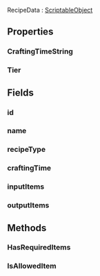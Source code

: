 <p class="title">RecipeData<span> : <a href="https://docs.unity3d.com/6000.1/Documentation/ScriptReference/ScriptableObject.html" title="ScriptableObject" class="inherit-link">ScriptableObject</a></span><p>

## Properties


### CraftingTimeString
<div><Declaration modifier="public string" content=" <span>&lt;span class=&quot;property&quot;&gt;CraftingTimeString&lt;/span&gt; { &lt;span class=&quot;method&quot;&gt;get&lt;/span&gt;; }</span>"></Declaration></div>

### Tier
<div><Declaration modifier="public string" content=" <span>&lt;span class=&quot;property&quot;&gt;Tier&lt;/span&gt; { &lt;span class=&quot;method&quot;&gt;get&lt;/span&gt;; &lt;span class=&quot;method&quot;&gt;set&lt;/span&gt;; }</span>"></Declaration></div>

## Fields

### id

<div><Declaration modifier="public string" content=" <span>&lt;span class=&quot;field&quot;&gt;id&lt;/span&gt;</span>"></Declaration></div>

### name

<div><Declaration modifier="public new string" content=" <span>&lt;span class=&quot;field&quot;&gt;name&lt;/span&gt;</span>"></Declaration></div>

### recipeType

<div><Declaration modifier="public &lt;a href=&quot;#/api/IndustrialValley.Data/RecipeData.RecipeType&quot; title=&quot;RecipeData.RecipeType&quot; class=&quot;inherit-link&quot;&gt;RecipeType&lt;/a&gt;" content=" <span>&lt;span class=&quot;field&quot;&gt;recipeType&lt;/span&gt;</span>"></Declaration></div>

### craftingTime

<div><Declaration modifier="public float" content=" <span>&lt;span class=&quot;field&quot;&gt;craftingTime&lt;/span&gt;</span>"></Declaration></div>

### inputItems

<div><Declaration modifier="public List&amp;lt;&lt;a href=&quot;#/api/IndustrialValley.Data/RecipeData.ItemInfo&quot; title=&quot;RecipeData.ItemInfo&quot; class=&quot;inherit-link&quot;&gt;ItemInfo&lt;/a&gt;&amp;gt;" content=" <span>&lt;span class=&quot;field&quot;&gt;inputItems&lt;/span&gt;</span>"></Declaration></div>

### outputItems

<div><Declaration modifier="public List&amp;lt;&lt;a href=&quot;#/api/IndustrialValley.Data/RecipeData.ItemInfo&quot; title=&quot;RecipeData.ItemInfo&quot; class=&quot;inherit-link&quot;&gt;ItemInfo&lt;/a&gt;&amp;gt;" content=" <span>&lt;span class=&quot;field&quot;&gt;outputItems&lt;/span&gt;</span>"></Declaration></div>

## Methods

### HasRequiredItems

<div><Declaration modifier="public bool" content=" <span>&lt;span class=&quot;method&quot;&gt;HasRequiredItems&lt;/span&gt;(&lt;span class=&quot;param&quot;&gt;&lt;a href=&quot;#/api/IndustrialValley.Machines/Inventory&quot; title=&quot;Inventory&quot; class=&quot;inherit-link&quot;&gt;Inventory&lt;/a&gt;&lt;/span&gt; inventory)</span>"></Declaration></div>

### IsAllowedItem

<div><Declaration modifier="public bool" content=" <span>&lt;span class=&quot;method&quot;&gt;IsAllowedItem&lt;/span&gt;(&lt;span class=&quot;param&quot;&gt;&lt;a href=&quot;#/api/IndustrialValley.Data/ItemData&quot; title=&quot;ItemData&quot; class=&quot;inherit-link&quot;&gt;ItemData&lt;/a&gt;&lt;/span&gt; item)</span>"></Declaration></div>
